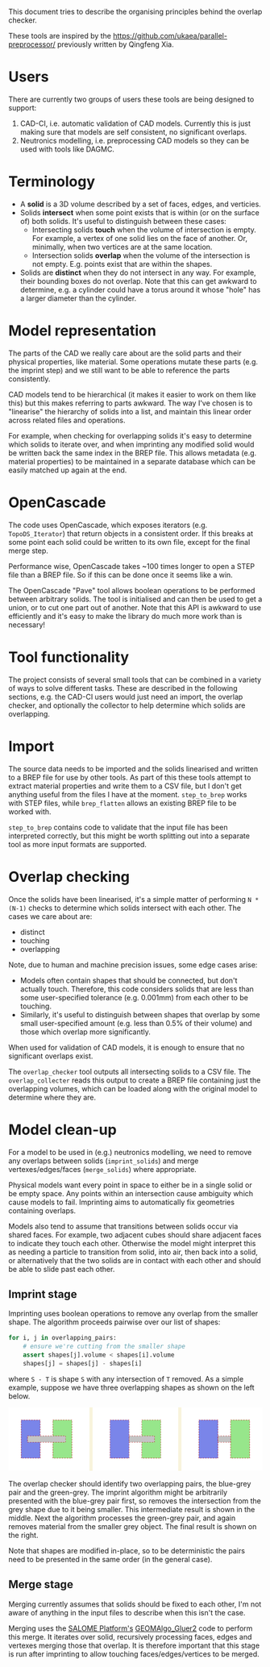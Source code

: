 This document tries to describe the organising principles behind the
overlap checker.

These tools are inspired by the https://github.com/ukaea/parallel-preprocessor/
previously written by Qingfeng Xia.

# Users

There are currently two groups of users these tools are being designed
to support:

1. CAD-CI, i.e. automatic validation of CAD models. Currently this is
   just making sure that models are self consistent, no significant
   overlaps.
2. Neutronics modelling, i.e. preprocessing CAD models so they can be
   used with tools like DAGMC.

# Terminology

 * A **solid** is a 3D volume described by a set of faces, edges, and
   verticies.
 * Solids **intersect** when some point exists that is within (or on
   the surface of) both solids. It's useful to distinguish between
   these cases:
   * Intersecting solids **touch** when the volume of intersection is
     empty. For example, a vertex of one solid lies on the face of
     another. Or, minimally, when two vertices are at the same
     location.
   * Intersection solids **overlap** when the volume of the
     intersection is not empty. E.g. points exist that are within the
     shapes.
 * Solids are **distinct** when they do not intersect in any way. For
   example, their bounding boxes do not overlap. Note that this can
   get awkward to determine, e.g. a cylinder could have a torus around
   it whose "hole" has a larger diameter than the cylinder.

# Model representation

The parts of the CAD we really care about are the solid parts and
their physical properties, like material. Some operations mutate these
parts (e.g. the imprint step) and we still want to be able to
reference the parts consistently.

CAD models tend to be hierarchical (it makes it easier to work on them
like this) but this makes referring to parts awkward. The way I've
chosen is to "linearise" the hierarchy of solids into a list, and
maintain this linear order across related files and operations.

For example, when checking for overlapping solids it's easy to
determine which solids to iterate over, and when imprinting any
modified solid would be written back the same index in the BREP file.
This allows metadata (e.g. material properties) to be maintained in a
separate database which can be easily matched up again at the end.

# OpenCascade

The code uses OpenCascade, which exposes iterators (e.g.
`TopoDS_Iterator`) that return objects in a consistent order. If this
breaks at some point each solid could be written to its own file,
except for the final merge step.

Performance wise, OpenCascade takes ~100 times longer to open a STEP
file than a BREP file. So if this can be done once it seems like a
win.

The OpenCascade "Pave" tool allows boolean operations to be performed
between arbitrary solids. The tool is initialised and can then be used
to get a union, or to cut one part out of another. Note that this API
is awkward to use efficiently and it's easy to make the library do
much more work than is necessary!

# Tool functionality

The project consists of several small tools that can be combined in a
variety of ways to solve different tasks. These are described in the
following sections, e.g. the CAD-CI users would just need an import,
the overlap checker, and optionally the collector to help determine
which solids are overlapping.

# Import

The source data needs to be imported and the solids linearised and
written to a BREP file for use by other tools. As part of this these
tools attempt to extract material properties and write them to a CSV
file, but I don't get anything useful from the files I have at the
moment. `step_to_brep` works with STEP files, while `brep_flatten`
allows an existing BREP file to be worked with.

`step_to_brep` contains code to validate that the input file has been
interpreted correctly, but this might be worth splitting out into a
separate tool as more input formats are supported.

# Overlap checking

Once the solids have been linearised, it's a simple matter of
performing `N * (N-1)` checks to determine which solids intersect with
each other. The cases we care about are:

 * distinct
 * touching
 * overlapping

Note, due to human and machine precision issues, some edge cases
arise:

 * Models often contain shapes that should be connected, but don't
   actually touch. Therefore, this code considers solids that are less
   than some user-specified tolerance (e.g. 0.001mm) from each other
   to be touching.
 * Similarly, it's useful to distinguish between shapes that overlap
   by some small user-specified amount (e.g. less than 0.5% of their
   volume) and those which overlap more significantly.

When used for validation of CAD models, it is enough to ensure that no
significant overlaps exist.

The `overlap_checker` tool outputs all intersecting solids to a CSV
file. The `overlap_collecter` reads this output to create a BREP file
containing just the overlapping volumes, which can be loaded along
with the original model to determine where they are.

# Model clean-up

For a model to be used in (e.g.) neutronics modelling, we need to
remove any overlaps between solids (`imprint_solids`) and merge
vertexes/edges/faces (`merge_solids`) where appropriate.

Physical models want every point in space to either be in a single
solid or be empty space. Any points within an intersection cause
ambiguity which cause models to fail. Imprinting aims to automatically
fix geometries containing overlaps.

Models also tend to assume that transitions between solids occur via
shared faces. For example, two adjacent cubes should share adjacent
faces to indicate they touch each other. Otherwise the model might
interpret this as needing a particle to transition from solid, into
air, then back into a solid, or alternatively that the two solids are
in contact with each other and should be able to slide past each
other.

## Imprint stage

Imprinting uses boolean operations to remove any overlap from the
smaller shape. The algorithm proceeds pairwise over our list of
shapes:

```python
for i, j in overlapping_pairs:
    # ensure we're cutting from the smaller shape
    assert shapes[j].volume < shapes[i].volume
    shapes[j] = shapes[j] - shapes[i]
```

where `S - T` is shape `S` with any intersection of `T` removed. As a
simple example, suppose we have three overlapping shapes as shown on
the left below.

![three overlapping rectangles](./docs/media/three-rects.svg)

The overlap checker should identify two overlapping pairs, the
blue-grey pair and the green-grey. The imprint algorithm might be
arbitrarily presented with the blue-grey pair first, so removes the
intersection from the grey shape due to it being smaller. This
intermediate result is shown in the middle. Next the algorithm
processes the green-grey pair, and again removes material from the
smaller grey object. The final result is shown on the right.

Note that shapes are modified in-place, so to be deterministic the
pairs need to be presented in the same order (in the general case).

## Merge stage

Merging currently assumes that solids should be fixed to each other,
I'm not aware of anything in the input files to describe when this
isn't the case.

Merging uses the [SALOME Platform's](https://www.salome-platform.org/)
[GEOMAlgo_Gluer2][] code to perform this merge. It iterates over
solid, recursively processing faces, edges and vertexes merging those
that overlap. It is therefore important that this stage is run after
imprinting to allow touching faces/edges/vertices to be merged.

[GEOMAlgo_Gluer2]: https://docs.salome-platform.org/latest/tui/GEOM/classGEOMAlgo__Gluer2.html
